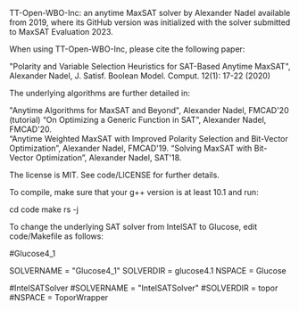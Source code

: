 TT-Open-WBO-Inc: an anytime MaxSAT solver by Alexander Nadel available from 2019, where its GitHub version was initialized with the solver submitted to MaxSAT Evaluation 2023. 

When using TT-Open-WBO-Inc, please cite the following paper:

  "Polarity and Variable Selection Heuristics for SAT-Based Anytime MaxSAT", Alexander Nadel, J. Satisf. Boolean Model. Comput. 12(1): 17-22 (2020)

The underlying algorithms are further detailed in:

  "Anytime Algorithms for MaxSAT and Beyond", Alexander Nadel, FMCAD'20 (tutorial)
  “On Optimizing a Generic Function in SAT”, Alexander Nadel, FMCAD'20.  
  “Anytime Weighted MaxSAT with Improved Polarity Selection and Bit-Vector Optimization”, Alexander Nadel, FMCAD'19.
  “Solving MaxSAT with Bit-Vector Optimization”, Alexander Nadel, SAT'18.

The license is MIT. See code/LICENSE for further details.

To compile, make sure that your g++ version is at least 10.1 and run:

  cd code
  make rs -j

To change the underlying SAT solver from IntelSAT to Glucose, edit code/Makefile as follows:

  #Glucose4_1
  
  SOLVERNAME = "Glucose4_1"
  SOLVERDIR  = glucose4.1
  NSPACE     = Glucose
  
  #IntelSATSolver
  #SOLVERNAME = "IntelSATSolver"
  #SOLVERDIR  = topor
  #NSPACE     = ToporWrapper
  
